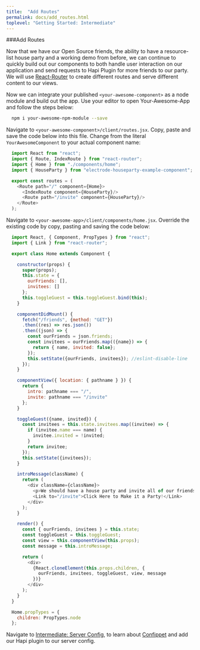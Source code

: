 ```yaml
---
title:  "Add Routes"
permalink: docs/add_routes.html
toplevel: "Getting Started: Intermediate"
---
```


###Add Routes

Now that we have our Open Source friends, the ability to have a resource-list house party and a working demo from before, we can continue to quickly build out our components to both handle user interaction on our application and send requests to Hapi Plugin for more friends to our party. We will use [React-Router](https://github.com/ReactTraining/react-router) to create different routes and serve different content to our views.

Now we can integrate your published `<your-awesome-component>` as a node module and build out the app. Use your editor to open Your-Awesome-App and follow the steps below:

```bash
  npm i your-awesome-npm-module --save
```

Navigate to `<your-awesome-component>/client/routes.jsx`. Copy, paste and save the code below into this file. Change from the literal `YourAwesomeComponent` to your actual component name:

```javascript
  import React from "react";
  import { Route, IndexRoute } from "react-router";
  import { Home } from "./components/home";
  import { HouseParty } from "electrode-houseparty-example-component";

  export const routes = (
    <Route path="/" component={Home}>
      <IndexRoute component={HouseParty}/>
      <Route path="/invite" component={HouseParty}/>
    </Route>
  );
```

Navigate to `<your-awesome-app>/client/components/home.jsx`. Override the existing code by copy, pasting and saving the code below:

```javascript
  import React, { Component, PropTypes } from "react";
  import { Link } from "react-router";

  export class Home extends Component {

    constructor(props) {
      super(props);
      this.state = {
        ourFriends: [],
        invitees: []
      };
      this.toggleGuest = this.toggleGuest.bind(this);
    }

    componentDidMount() {
      fetch("/friends", {method: "GET"})
      .then((res) => res.json())
      .then((json) => {
        const ourFriends = json.friends;
        const invitees = ourFriends.map(({name}) => {
          return { name, invited: false};
        });
        this.setState({ourFriends, invitees}); //eslint-disable-line
      });
    }

    componentView({ location: { pathname } }) {
      return {
        intro: pathname === "/",
        invite: pathname === "/invite"
      };
    }

    toggleGuest({name, invited}) {
      const invitees = this.state.invitees.map((invitee) => {
        if (invitee.name === name) {
          invitee.invited = !invited;
        }
        return invitee;
      });
      this.setState({invitees});
    }

    introMessage(className) {
      return (
        <div className={className}>
          <p>We should have a house party and invite all of our friends!</p>
          <Link to="/invite">Click Here to Make it a Party!</Link>
        </div>
      );
    }

    render() {
      const { ourFriends, invitees } = this.state;
      const toggleGuest = this.toggleGuest;
      const view = this.componentView(this.props);
      const message = this.introMessage;

      return (
        <div>
          {React.cloneElement(this.props.children, {
            ourFriends, invitees, toggleGuest, view, message
          })}
        </div>
      );
    }
  }

  Home.propTypes = {
    children: PropTypes.node
  };
```

Navigate to [Intermediate: Server Config](server_config.html), to learn about [Confippet](confippet.html) and add our Hapi plugin to our server config.
